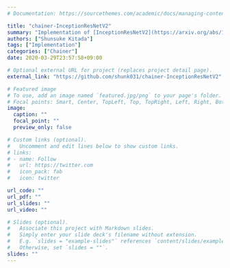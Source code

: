 ```yaml
---
# Documentation: https://sourcethemes.com/academic/docs/managing-content/

title: "chainer-InceptionResNetV2"
summary: "Implementation of [InceptionResNetV2](https://arxiv.org/abs/1602.07261) in Chainer."
authors: ["Shunsuke Kitada"]
tags: ["Implementation"]
categories: ["Chainer"]
date: 2020-03-29T23:57:58+09:00

# Optional external URL for project (replaces project detail page).
external_link: "https://github.com/shunk031/chainer-InceptionResNetV2"

# Featured image
# To use, add an image named `featured.jpg/png` to your page's folder.
# Focal points: Smart, Center, TopLeft, Top, TopRight, Left, Right, BottomLeft, Bottom, BottomRight.
image:
  caption: ""
  focal_point: ""
  preview_only: false

# Custom links (optional).
#   Uncomment and edit lines below to show custom links.
# links:
# - name: Follow
#   url: https://twitter.com
#   icon_pack: fab
#   icon: twitter

url_code: ""
url_pdf: ""
url_slides: ""
url_video: ""

# Slides (optional).
#   Associate this project with Markdown slides.
#   Simply enter your slide deck's filename without extension.
#   E.g. `slides = "example-slides"` references `content/slides/example-slides.md`.
#   Otherwise, set `slides = ""`.
slides: ""
---
```

